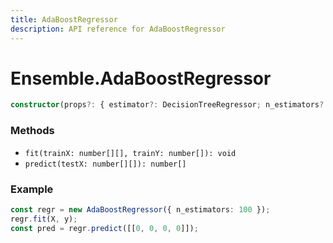 ```yaml
---
title: AdaBoostRegressor
description: API reference for AdaBoostRegressor
---
```


# Ensemble.AdaBoostRegressor

```ts
constructor(props?: { estimator?: DecisionTreeRegressor; n_estimators?: number; learning_rate?: number })
```

### Methods
+ `fit(trainX: number[][], trainY: number[]): void`
+ `predict(testX: number[][]): number[]`

### Example
```ts
const regr = new AdaBoostRegressor({ n_estimators: 100 });
regr.fit(X, y);
const pred = regr.predict([[0, 0, 0, 0]]);
```
